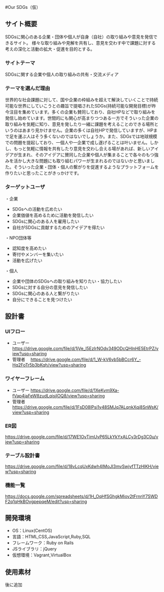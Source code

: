 #Our SDGs（仮）

## サイト概要
SDGsに関心のある企業・団体や個人が自身（自社）の取り組みや意見を発信できるサイト。
様々な取り組みや見解を共有し、意見を交わす中で課題に対する考えの深化と活動の拡大・促進を目的とする。

### サイトテーマ
SDGsに関する企業や個人の取り組みの共有・交流メディア

### テーマを選んだ理由
世界的な社会課題に対して、国や企業の枠組みを超えて解決していくことで持続可能な世界にしていこうとの趣旨で提唱されたSDGs(持続可能な開発目標)が昨今注目を集めています。多くの企業も賛同しており、自社HPなどで取り組みを発信し始めています。世間的にも関心が高まりつつある一方でそういった企業の取り組みを気軽に知り、意見を発したり一緒に課題を考えることのできる場所というのはあまり見かけません。企業の多くは自社HPで発信していますが、HPまで足を運ぶ人はそう多くないのではないでしょうか。また、SDGsでは地球規模での問題を提起しており、一個人や一企業で成し遂げることは叶いません。しかし、もっと気軽に情報を共有したり意見を交わし合える場があれば、新しいアイデアが生まれ、そのアイデアに賛同した企業や個人が集まることで各々のもつ強みを活かし大きな問題にも取り組むパワーが生まれるのではないかと思いました。そういった企業・団体・個人の繋がりを促進するようなプラットフォームを作りたいと思ったことがきっかけです。

### ターゲットユーザ
・企業
- SDGsへの活動を広めたい
- 企業価値を高めるために活動を発信したい
- SDGsに関心のある人を雇用したい
- 自社がSDGsに貢献するためのアイデアを得たい

・NPO団体等
- 認知度を高めたい
- 寄付やメンバーを集いたい
- 活動を広げたい

・個人
- 企業や団体のSDGsへの取り組みを知りたい・協力したい
- SDGsに対する自分の意見を発信したい
- SDGsに関心のある人と繋がりたい
- 自分にできることを見つけたい

## 設計書
### UIフロー
- ユーザー
 　https://drive.google.com/file/d/1jVe_l5EzIrNOdv349ODcQHlnHE5EtrPZ/view?usp=sharing
- 管理者
 　https://drive.google.com/file/d/1_W-kV6vb5bBCcr6Y_-Hq2FoTr5b3bKqh/view?usp=sharing
### ワイヤーフレーム
- ユーザー
 https://drive.google.com/file/d/1XeKvm9Xa-fVap4jaFeW8zudLqisjlOQ8/view?usp=sharing
- 管理者
https://drive.google.com/file/d/1FsD08lPsi1y48SMJq7ALqnkXqj8SnWsK/view?usp=sharing

### ER図
https://drive.google.com/file/d/17WE1OvTimUvP65LkYkYxALCy3rDg3C0u/view?usp=sharing

### テーブル設計書
https://drive.google.com/file/d/18vLcqUxKdwh4IMoJI3mvSwjvfTTzHlKH/view?usp=sharing

### 機能一覧
https://docs.google.com/spreadsheets/d/1H_OqHfSGhgkMiov2tFrnnY7SWDF2q1qHkBOvgpepqeM/edit?usp=sharing

## 開発環境
- OS：Linux(CentOS)
- 言語：HTML,CSS,JavaScript,Ruby,SQL
- フレームワーク：Ruby on Rails
- JSライブラリ：jQuery
- 仮想環境：Vagrant,VirtualBox

## 使用素材
 後に追加
